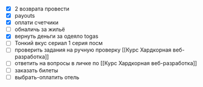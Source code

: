 - [x] 2 возврата провести
- [x] payouts
- [x] оплати счетчики
- [ ] обналичь за жильё
- [x] вернуть деньги за одеяло togas
- [ ] Тонкий вкус сериал 1 серия посм
- [ ] проверить задания на ручную проверку [[Курс Хардкорная веб-разработка]]
- [ ] ответить на вопросы в личке по [[Курс Хардкорная веб-разработка]]
- [ ] заказать билеты
- [ ] выбрать-оплатить отель